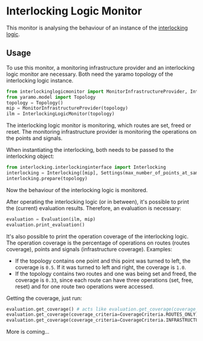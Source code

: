 # Interlocking Logic Monitor

This monitor is analysing the behaviour of an instance of the [interlocking logic](https://github.com/simulate-digital-rail/interlocking).

## Usage
To use this monitor, a monitoring infrastructure provider and an interlocking logic monitor are necessary. Both
need the yaramo topology of the interlocking logic instance.

```python
from interlockinglogicmonitor import MonitorInfrastructureProvider, InterlockingLogicMonitor, Evaluation, CoverageCriteria
from yaramo.model import Topology
topology = Topology()
mip = MonitorInfrastructureProvider(topology)
ilm = InterlockingLogicMonitor(topology)
```

The interlocking logic monitor is monitoring, which routes are set, freed or reset.
The monitoring infrastructure provider is monitoring the operations on the points and signals.

When instantiating the interlocking, both needs to be passed to the interlocking object:

```python
from interlocking.interlockinginterface import Interlocking
interlocking = Interlocking([mip], Settings(max_number_of_points_at_same_time=3), ilm)
interlocking.prepare(topology) 
```

Now the behaviour of the interlocking logic is monitored.

After operating the interlocking logic (or in between), it's possible to print the (current) evaluation results. 
Therefore, an evaluation is necessary:

```python
evaluation = Evaluation(ilm, mip)
evaluation.print_evaluation()
```

It's also possible to print the operation coverage of the interlocking logic.
The operation coverage is the percentage of operations on routes (routes coverage), points and signals (infrastructure coverage).
Examples:

* If the topology contains one point and this point was turned to left, the coverage is `0.5`. If it was turned to left and right, the coverage is `1.0`.
* If the topology contains two routes and one was being set and freed, the coverage is `0.33`, since each route can have three operations (set, free, reset) and for one route two operations were accessed.

Getting the coverage, just run:

```python
evaluation.get_coverage() # acts like evaluation.get_coverage(coverage_criteria=CoverageCriteria.ALL)
evaluation.get_coverage(coverage_criteria=CoverageCriteria.ROUTES_ONLY)
evaluation.get_coverage(coverage_criteria=CoverageCriteria.INFRASTRUCTURE_ONLY)
```

More is coming...